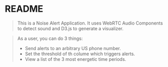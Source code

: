 README
=======

> This is a Noise Alert Application. It uses WebRTC Audio Components to detect sound and D3.js to generate a visualizer.

> As a user, you can do 3 things:
> * Send alerts to an arbitrary US phone number.
> * Set the threshold of th colume which triggers alerts.
> * View a list of the 3 most energetic time periods.

